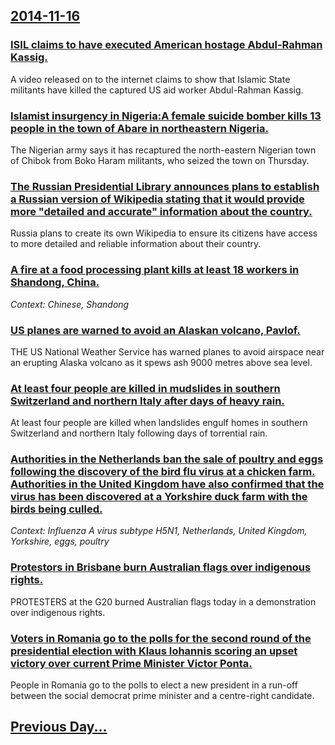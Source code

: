## [2014-11-16](/news/2014/11/16/index.md)

### [ISIL claims to have executed American hostage Abdul-Rahman Kassig. ](/news/2014/11/16/isil-claims-to-have-executed-american-hostage-abdul-rahman-kassig.md)
A video released on to the internet claims to show that Islamic State militants have killed the captured US aid worker Abdul-Rahman Kassig.

### [Islamist insurgency in Nigeria:A female suicide bomber kills 13 people in the town of Abare in northeastern Nigeria. ](/news/2014/11/16/islamist-insurgency-in-nigeria-pa-female-suicide-bomber-kills-13-people-in-the-town-of-abare-in-northeastern-nigeria.md)
The Nigerian army says it has recaptured the north-eastern Nigerian town of Chibok from Boko Haram militants, who seized the town on Thursday.

### [The Russian Presidential Library announces plans to establish a Russian version of Wikipedia stating that it would provide more "detailed and accurate" information about the country. ](/news/2014/11/16/the-russian-presidential-library-announces-plans-to-establish-a-russian-version-of-wikipedia-stating-that-it-would-provide-more-detailed-an.md)
Russia plans to create its own Wikipedia to ensure its citizens have access to more detailed and reliable information about their country.

### [A fire at a food processing plant kills at least 18 workers in Shandong, China. ](/news/2014/11/16/a-fire-at-a-food-processing-plant-kills-at-least-18-workers-in-shandong-china.md)
_Context: Chinese, Shandong_

### [US planes are warned to avoid an Alaskan volcano, Pavlof. ](/news/2014/11/16/us-planes-are-warned-to-avoid-an-alaskan-volcano-pavlof.md)
THE US National Weather Service has warned planes to avoid airspace near an erupting Alaska volcano as it spews ash 9000 metres above sea level.

### [At least four people are killed in mudslides in southern Switzerland and northern Italy after days of heavy rain. ](/news/2014/11/16/at-least-four-people-are-killed-in-mudslides-in-southern-switzerland-and-northern-italy-after-days-of-heavy-rain.md)
At least four people are killed when landslides engulf homes in southern Switzerland and northern Italy following days of torrential rain.

### [Authorities in the Netherlands ban the sale of poultry and eggs following the discovery of the bird flu virus at a chicken farm. Authorities in the United Kingdom have also confirmed that the virus has been discovered at a Yorkshire duck farm with the birds being culled. ](/news/2014/11/16/authorities-in-the-netherlands-ban-the-sale-of-poultry-and-eggs-following-the-discovery-of-the-bird-flu-virus-at-a-chicken-farm-authorities.md)
_Context: Influenza A virus subtype H5N1, Netherlands, United Kingdom, Yorkshire, eggs, poultry_

### [Protestors in Brisbane burn Australian flags over indigenous rights. ](/news/2014/11/16/protestors-in-brisbane-burn-australian-flags-over-indigenous-rights.md)
PROTESTERS at the G20 burned Australian flags today in a demonstration over indigenous rights.

### [Voters in Romania go to the polls for the second round of the presidential election with Klaus Iohannis scoring an upset victory over current Prime Minister Victor Ponta. ](/news/2014/11/16/voters-in-romania-go-to-the-polls-for-the-second-round-of-the-presidential-election-with-klaus-iohannis-scoring-an-upset-victory-over-curren.md)
People in Romania go to the polls to elect a new president in a run-off between the social democrat prime minister and a centre-right candidate.

## [Previous Day...](/news/2014/11/15/index.md)

